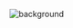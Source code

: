 ![background](https://user-images.githubusercontent.com/102618556/162185608-41261647-28ee-44ae-b3d1-7ff100f6ac7e.jpg)

